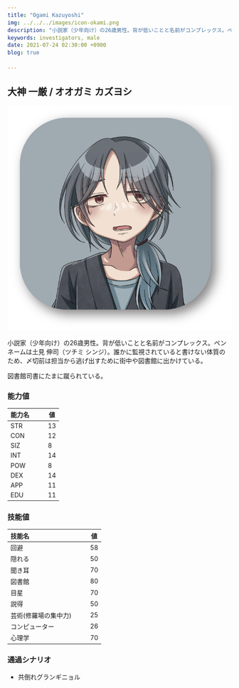 ```yaml
---
title: "Ogami Kazuyoshi"
img: ../../../images/icon-okami.png
description: "小説家（少年向け）の26歳男性。背が低いことと名前がコンプレックス。ペンネームは土見伸司（ツチミ シンジ）。"
keywords: investigators, male
date: 2021-07-24 02:30:00 +0900
blog: true

---
```


## 大神 一厳 / オオガミ カズヨシ

![icon](../../../images/icon-okami.png)

小説家（少年向け）の26歳男性。背が低いことと名前がコンプレックス。ペンネームは土見 伸司（ツチミ シンジ）。誰かに監視されていると書けない体質のため、〆切前は担当から逃げ出すために街中や図書館に出かけている。

図書館司書にたまに蹴られている。

### 能力値
|能力名  |　　値|
|--------|------|
|STR     |　　13|
|CON     |　　12|
|SIZ     |　　8 |
|INT     |　　14|
|POW     |　　8 |
|DEX     |　　14|
|APP     |　　11|
|EDU     |　　11|

### 技能値
|技能名              |　　値|
|:-------------------|------|
|回避                |　　58|
|隠れる              |　　50|
|聞き耳              |　　70|
|図書館              |　　80|
|目星                |　　70|
|説得                |　　50|
|芸術(修羅場の集中力)|　　25|
|コンピューター      |　　26|
|心理学              |　　70|

### 通過シナリオ
- 共倒れグランギニョル